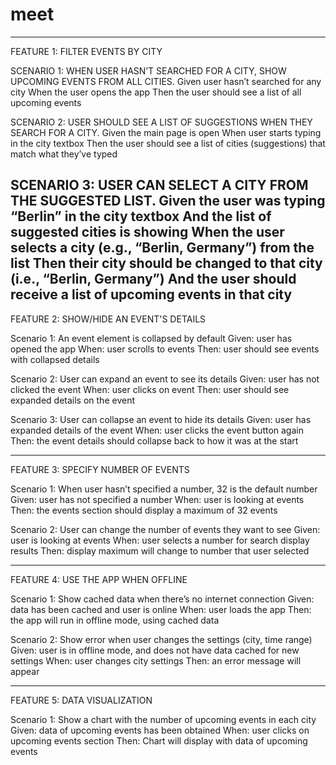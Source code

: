 # meet
-------------------
FEATURE 1: FILTER EVENTS BY CITY

SCENARIO 1: WHEN USER HASN’T SEARCHED FOR A CITY, SHOW UPCOMING EVENTS FROM ALL CITIES.
Given user hasn’t searched for any city
When the user opens the app
Then the user should see a list of all upcoming events

SCENARIO 2: USER SHOULD SEE A LIST OF SUGGESTIONS WHEN THEY SEARCH FOR A CITY.
Given the main page is open
When user starts typing in the city textbox
Then the user should see a list of cities (suggestions) that match what they’ve typed

SCENARIO 3: USER CAN SELECT A CITY FROM THE SUGGESTED LIST.
Given the user was typing “Berlin” in the city textbox
And the list of suggested cities is showing
When the user selects a city (e.g., “Berlin, Germany”) from the list
Then their city should be changed to that city (i.e., “Berlin, Germany”)
And the user should receive a list of upcoming events in that city
-------------------
FEATURE 2: SHOW/HIDE AN EVENT'S DETAILS

Scenario 1: An event element is collapsed by default
Given: user has opened the app
When: user scrolls to events
Then: user should see events with collapsed details

Scenario 2: User can expand an event to see its details
Given: user has not clicked the event
When: user clicks on event
Then: user should see expanded details on the event

Scenario 3: User can collapse an event to hide its details
Given: user has expanded details of the event
When: user clicks the event button again
Then: the event details should collapse back to how it was at the start

-------------------
FEATURE 3: SPECIFY NUMBER OF EVENTS

Scenario 1: When user hasn’t specified a number, 32 is the default number
Given: user has not specified a number
When: user is looking at events
Then: the events section should display a maximum of 32 events

Scenario 2: User can change the number of events they want to see
Given: user is looking at events
When: user selects a number for search display results
Then: display maximum will change to number that user selected

-------------------
FEATURE 4: USE THE APP WHEN OFFLINE

Scenario 1: Show cached data when there’s no internet connection
Given: data has been cached and user is online
When: user loads the app
Then: the app will run in offline mode, using cached data

Scenario 2: Show error when user changes the settings (city, time range)
Given: user is in offline mode, and does not have data cached for new settings
When: user changes city settings
Then: an error message will appear

-------------------
FEATURE 5: DATA VISUALIZATION

Scenario 1: Show a chart with the number of upcoming events in each city
Given: data of upcoming events has been obtained
When: user clicks on upcoming events section
Then: Chart will display with data of upcoming events
